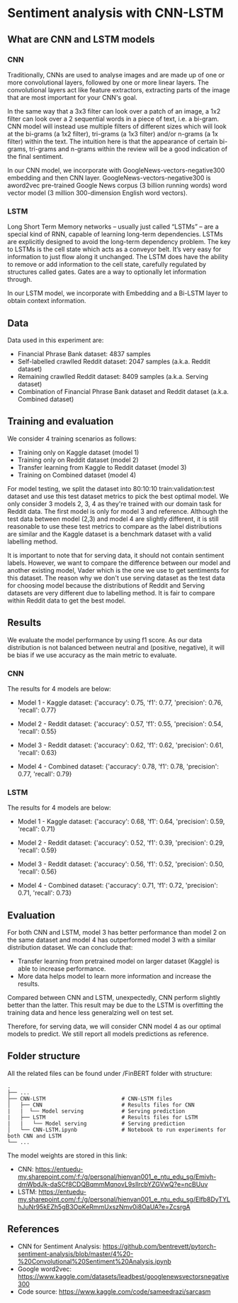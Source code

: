 # Sentiment analysis with CNN-LSTM

## What are CNN and LSTM models

### CNN

Traditionally, CNNs are used to analyse images and are made up of one or more convolutional layers, followed by one or more linear layers. The convolutional layers act like feature extractors, extracting parts of the image that are most important for your CNN's goal.

In the same way that a 3x3 filter can look over a patch of an image, a 1x2 filter can look over a 2 sequential words in a piece of text, i.e. a bi-gram. CNN model will instead use multiple filters of different sizes which will look at the bi-grams (a 1x2 filter), tri-grams (a 1x3 filter) and/or n-grams (a 1x filter) within the text. The intuition here is that the appearance of certain bi-grams, tri-grams and n-grams within the review will be a good indication of the final sentiment.

In our CNN model, we incorporate with GoogleNews-vectors-negative300 embedding and then CNN layer. GoogleNews-vectors-negative300 is aword2vec pre-trained Google News corpus (3 billion running words) word vector model (3 million 300-dimension English word vectors).

### LSTM

Long Short Term Memory networks – usually just called “LSTMs” – are a special kind of RNN, capable of learning long-term dependencies. LSTMs are explicitly designed to avoid the long-term dependency problem. The key to LSTMs is the cell state which acts as a conveyor belt. It’s very easy for information to just flow along it unchanged. The LSTM does have the ability to remove or add information to the cell state, carefully regulated by structures called gates. Gates are a way to optionally let information through.

In our LSTM model, we incorporate with Embedding and a Bi-LSTM layer to obtain context information.

## Data

Data used in this experiment are:

- Financial Phrase Bank dataset: 4837 samples
- Self-labelled crawlled Reddit dataset: 2047 samples (a.k.a. Reddit dataset)
- Remaining crawlled Reddit dataset: 8409 samples (a.k.a. Serving dataset)
- Combination of Financial Phrase Bank dataset and Reddit dataset (a.k.a. Combined dataset)

## Training and evaluation

We consider 4 training scenarios as follows:

- Training only on Kaggle dataset (model 1)
- Training only on Reddit dataset (model 2)
- Transfer learning from Kaggle to Reddit dataset (model 3)
- Training on Combined dataset (model 4)

For model testing, we split the dataset into 80:10:10 train:validation:test dataset and use this test dataset metrics to pick the best optimal model. We only consider 3 models 2, 3, 4 as they're trained with our domain task for Reddit data. The first model is only for model 3 and reference. Although the test data between model (2,3) and model 4 are slightly different, it is still reasonable to use these test metrics to compare as the label distributions are similar and the Kaggle dataset is a benchmark dataset with a valid labelling method.

It is important to note that for serving data, it should not contain sentiment labels. However, we want to compare the difference between our model and another existing model, Vader which is the one we use to get sentiments for this dataset. The reason why we don't use serving dataset as the test data for choosing model because the distributions of Reddit and Serving datasets are very different due to labelling method. It is fair to compare within Reddit data to get the best model.

## Results

We evaluate the model performance by using f1 score. As our data distribution is not balanced between neutral and (positive, negative), it will be bias if we use accuracy as the main metric to evaluate.

### CNN

The results for 4 models are below:

- Model 1 - Kaggle dataset: {'accuracy': 0.75, 'f1': 0.77, 'precision': 0.76, 'recall': 0.77}

- Model 2 - Reddit dataset: {'accuracy': 0.57, 'f1': 0.55, 'precision': 0.54, 'recall': 0.55}

- Model 3 - Reddit dataset: {'accuracy': 0.62, 'f1': 0.62, 'precision': 0.61, 'recall': 0.63}

- Model 4 - Combined dataset: {'accuracy': 0.78, 'f1': 0.78, 'precision': 0.77, 'recall': 0.79}

### LSTM

The results for 4 models are below:

- Model 1 - Kaggle dataset: {'accuracy': 0.68, 'f1': 0.64, 'precision': 0.59, 'recall': 0.71}

- Model 2 - Reddit dataset: {'accuracy': 0.52, 'f1': 0.39, 'precision': 0.29, 'recall': 0.59}

- Model 3 - Reddit dataset: {'accuracy': 0.56, 'f1': 0.52, 'precision': 0.50, 'recall': 0.56}

- Model 4 - Combined dataset: {'accuracy': 0.71, 'f1': 0.72, 'precision': 0.71, 'recall': 0.73}

## Evaluation

For both CNN and LSTM, model 3 has better performance than model 2 on the same dataset and model 4 has outperformed model 3 with a similar distribution dataset. We can conclude that:

- Transfer learning from pretrained model on larger dataset (Kaggle) is able to increase performance.
- More data helps model to learn more information and increase the results.

Compared between CNN and LSTM, unexpectedly, CNN perform slightly better than the latter. This result may be due to the LSTM is overfitting the training data and hence less generalzing well on test set.

Therefore, for serving data, we will consider CNN model 4 as our optimal models to predict. We still report all models predictions as reference.

## Folder structure

All the related files can be found under /FinBERT folder with structure:

    .
    ├── ...
    ├── CNN-LSTM                        # CNN-LSTM files
    │   ├── CNN                         # Results files for CNN
    |   |  └── Model serving            # Serving prediction
    |   ├── LSTM                        # Results files for LSTM
    |   |   └── Model serving           # Serving prediction
    │   └── CNN-LSTM.ipynb              # Notebook to run experiments for both CNN and LSTM
    └── ...

The model weights are stored in this link:

- CNN: <https://entuedu-my.sharepoint.com/:f:/g/personal/hienvan001_e_ntu_edu_sg/Emivh-dmWbdJk-daSCf8CDQBqmmMqnovL9sIlrcbYZGVwQ?e=ncBUuv>
- LSTM: <https://entuedu-my.sharepoint.com/:f:/g/personal/hienvan001_e_ntu_edu_sg/Elfb8DyTYLhJuNr95kEZh5gB3OpKeRmmUxszNmv0i8OaUA?e=ZcsrgA>

## References

- CNN for Sentiment Analysis: <https://github.com/bentrevett/pytorch-sentiment-analysis/blob/master/4%20-%20Convolutional%20Sentiment%20Analysis.ipynb>
- Google word2vec: <https://www.kaggle.com/datasets/leadbest/googlenewsvectorsnegative300>
- Code source: <https://www.kaggle.com/code/sameedrazi/sarcasm>

